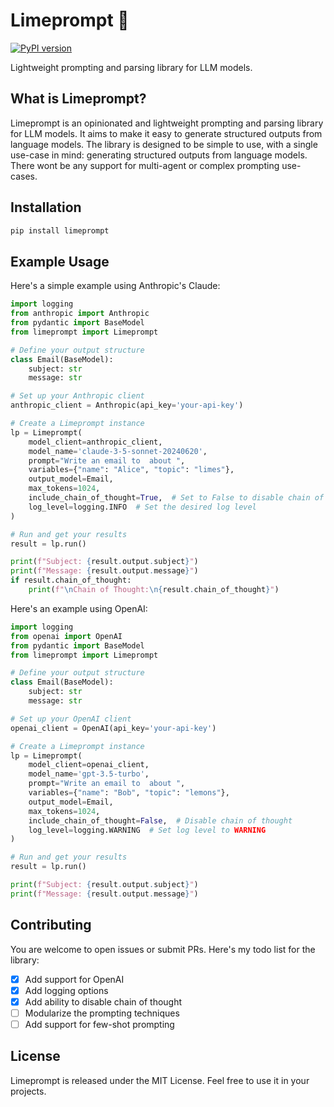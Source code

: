 # Limeprompt 🍋

[![PyPI version](https://img.shields.io/pypi/v/limeprompt.svg)](https://pypi.org/project/limeprompt/)

Lightweight prompting and parsing library for LLM models.

## What is Limeprompt?

Limeprompt is an opinionated and lightweight prompting and parsing library for LLM models. It aims to make it easy to generate structured outputs from language models. The library is designed to be simple to use, with a single use-case in mind: generating structured outputs from language models. There wont be any support for multi-agent or complex prompting use-cases.

## Installation

```bash
pip install limeprompt
```

## Example Usage

Here's a simple example using Anthropic's Claude:

```python
import logging
from anthropic import Anthropic
from pydantic import BaseModel
from limeprompt import Limeprompt

# Define your output structure
class Email(BaseModel):
    subject: str
    message: str

# Set up your Anthropic client
anthropic_client = Anthropic(api_key='your-api-key')

# Create a Limeprompt instance
lp = Limeprompt(
    model_client=anthropic_client,
    model_name='claude-3-5-sonnet-20240620',
    prompt="Write an email to  about ",
    variables={"name": "Alice", "topic": "limes"},
    output_model=Email,
    max_tokens=1024,
    include_chain_of_thought=True,  # Set to False to disable chain of thought
    log_level=logging.INFO  # Set the desired log level
)

# Run and get your results
result = lp.run()

print(f"Subject: {result.output.subject}")
print(f"Message: {result.output.message}")
if result.chain_of_thought:
    print(f"\nChain of Thought:\n{result.chain_of_thought}")
```

Here's an example using OpenAI:

```python
import logging
from openai import OpenAI
from pydantic import BaseModel
from limeprompt import Limeprompt

# Define your output structure
class Email(BaseModel):
    subject: str
    message: str

# Set up your OpenAI client
openai_client = OpenAI(api_key='your-api-key')

# Create a Limeprompt instance
lp = Limeprompt(
    model_client=openai_client,
    model_name='gpt-3.5-turbo',
    prompt="Write an email to  about ",
    variables={"name": "Bob", "topic": "lemons"},
    output_model=Email,
    max_tokens=1024,
    include_chain_of_thought=False,  # Disable chain of thought
    log_level=logging.WARNING  # Set log level to WARNING
)

# Run and get your results
result = lp.run()

print(f"Subject: {result.output.subject}")
print(f"Message: {result.output.message}")
```

## Contributing

You are welcome to open issues or submit PRs. Here's my todo list for the library:

- [x] Add support for OpenAI
- [x] Add logging options
- [x] Add ability to disable chain of thought
- [ ] Modularize the prompting techniques
- [ ] Add support for few-shot prompting

## License

Limeprompt is released under the MIT License. Feel free to use it in your projects.

